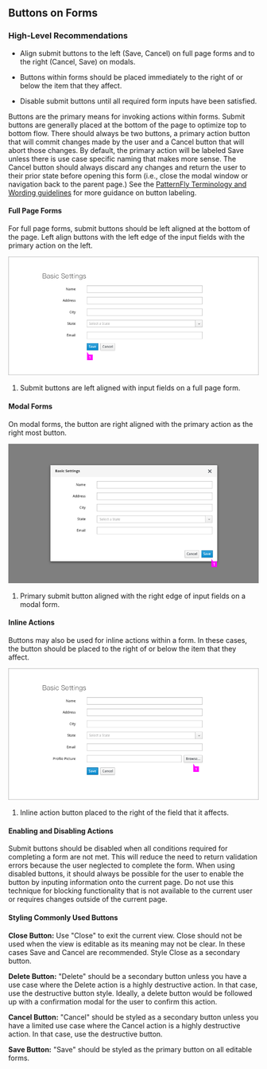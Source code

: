 ## Buttons on Forms

### High-Level Recommendations

* Align submit buttons to the left (Save, Cancel) on full page forms and to the right (Cancel, Save) on modals.

* Buttons within forms should be placed immediately to the right of or below the item that they affect.

* Disable submit buttons until all required form inputs have been satisfied.



Buttons are the primary means for invoking actions within forms.  Submit buttons are generally placed at the bottom of the page to optimize top to bottom flow.  There should always be two buttons, a primary action button that will commit changes made by the user and a Cancel button that will abort those changes.  By default, the primary action will be labeled Save unless there is use case specific naming that makes more sense.  The Cancel button should always discard any changes and return the user to their prior state before opening this form (i.e., close the modal window or navigation back to the parent page.)  See the [PatternFly Terminology and Wording guidelines](http://www.patternfly.org/styles/terminology-and-wording/#_) for more guidance on button labeling.

#### Full Page Forms
For full page forms, submit buttons should be left aligned at the bottom of the page. Left align buttons with the left edge of the input fields with the primary action on the left.  

![Buttons on Forms](img/buttons-on-form.png)
1. Submit buttons are left aligned with input fields on a full page form.

#### Modal Forms
On modal forms, the button are right aligned with the primary action as the right most button.

![Buttons on Modal](img/buttons-on-modal.png)
1. Primary submit button aligned with the right edge of input fields on a modal form.

#### Inline Actions
Buttons may also be used for inline actions within a form.  In these cases, the button should be placed to the right of or below the item that they affect.

![Buttons within Form](img/buttons-within-form.png)
1. Inline action button placed to the right of the field that it affects.

#### Enabling and Disabling Actions
Submit buttons should be disabled when all conditions required for completing a form are not met.  This will reduce the need to return validation errors because the user neglected to complete the form.  When using disabled buttons, it should always be possible for the user to enable the button by inputing information onto the current page.  Do not use this technique for blocking functionality that is not available to the current user or requires changes outside of the current page.

#### Styling Commonly Used Buttons

  **Close Button:**
Use "Close" to exit the current view.  Close should not be used when the view is editable as its meaning may not be clear.  In these cases Save and Cancel are recommended.  Style Close as a secondary button.

  **Delete Button:**
  "Delete" should be a secondary button unless you have a use case where the Delete action is a highly destructive action. In that case, use the destructive button style. Ideally, a delete button would be followed up with a confirmation modal for the user to confirm this action.

  **Cancel Button:**
  "Cancel" should be styled as a secondary button unless you have a limited use case where the Cancel action is a highly destructive action. In that case, use the destructive button.
  
  **Save Button:**
  "Save" should be styled as the primary button on all editable forms. 
